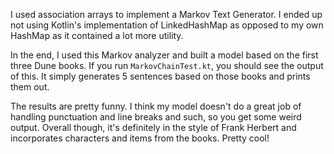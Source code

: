 I used association arrays to implement a Markov Text Generator. I ended up not using Kotlin's implementation of LinkedHashMap as opposed to my own HashMap as it contained a lot more utility.

In the end, I used this Markov analyzer and built a model based on the first three Dune books. If you run <code>MarkovChainTest.kt</code>, you should see the output of this. It simply generates 5 sentences based on those books and prints them out.

The results are pretty funny. I think my model doesn't do a great job of handling punctuation and line breaks and such, so you get some weird output. Overall though, it's definitely in the style of Frank Herbert and incorporates characters and items from the books. Pretty cool!
